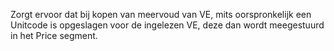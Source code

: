 Zorgt ervoor dat bij kopen van meervoud van VE, mits oorspronkelijk een Unitcode is opgeslagen voor de ingelezen VE, deze dan wordt meegestuurd in het Price segment.